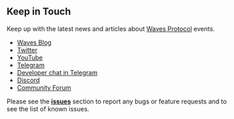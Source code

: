 ## Keep in Touch

Keep up with the latest news and articles about [Waves Protocol](https://waves.tech/waves-protocol) events.

* [Waves Blog](https://medium.com/wavesprotocol)
* [Twitter](https://twitter.com/wavesprotocol)
* [YouTube](https://www.youtube.com/channel/UCYDQN4Fo4rGnOZ22L5plNIw)
* [Telegram](https://t.me/wavesnews)
* [Developer chat in Telegram](https://t.me/waves_ride_dapps_dev)
* [Discord](https://discord.gg/cnFmDyA)
* [Community Forum](https://forum.waves.tech)

Please see the [**issues**](https://github.com/wavesplatform/docs.wavesplatform/issues) section to report any bugs or feature requests and to see the list of known issues.
